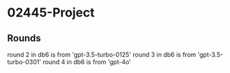 # 02445-Project

## Rounds

round 2 in db6 is from 'gpt-3.5-turbo-0125'
round 3 in db6 is from 'gpt-3.5-turbo-0301'
round 4 in db6 is from 'gpt-4o'